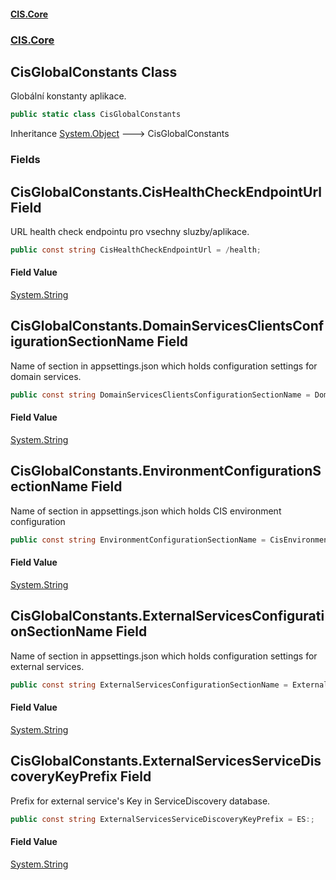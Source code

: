 #### [CIS.Core](index.md 'index')
### [CIS.Core](CIS.Core.md 'CIS.Core')

## CisGlobalConstants Class

Globální konstanty aplikace.

```csharp
public static class CisGlobalConstants
```

Inheritance [System.Object](https://docs.microsoft.com/en-us/dotnet/api/System.Object 'System.Object') &#129106; CisGlobalConstants
### Fields

<a name='CIS.Core.CisGlobalConstants.CisHealthCheckEndpointUrl'></a>

## CisGlobalConstants.CisHealthCheckEndpointUrl Field

URL health check endpointu pro vsechny sluzby/aplikace.

```csharp
public const string CisHealthCheckEndpointUrl = /health;
```

#### Field Value
[System.String](https://docs.microsoft.com/en-us/dotnet/api/System.String 'System.String')

<a name='CIS.Core.CisGlobalConstants.DomainServicesClientsConfigurationSectionName'></a>

## CisGlobalConstants.DomainServicesClientsConfigurationSectionName Field

Name of section in appsettings.json which holds configuration settings for domain services.

```csharp
public const string DomainServicesClientsConfigurationSectionName = DomainServicesClients;
```

#### Field Value
[System.String](https://docs.microsoft.com/en-us/dotnet/api/System.String 'System.String')

<a name='CIS.Core.CisGlobalConstants.EnvironmentConfigurationSectionName'></a>

## CisGlobalConstants.EnvironmentConfigurationSectionName Field

Name of section in appsettings.json which holds CIS environment configuration

```csharp
public const string EnvironmentConfigurationSectionName = CisEnvironmentConfiguration;
```

#### Field Value
[System.String](https://docs.microsoft.com/en-us/dotnet/api/System.String 'System.String')

<a name='CIS.Core.CisGlobalConstants.ExternalServicesConfigurationSectionName'></a>

## CisGlobalConstants.ExternalServicesConfigurationSectionName Field

Name of section in appsettings.json which holds configuration settings for external services.

```csharp
public const string ExternalServicesConfigurationSectionName = ExternalServices;
```

#### Field Value
[System.String](https://docs.microsoft.com/en-us/dotnet/api/System.String 'System.String')

<a name='CIS.Core.CisGlobalConstants.ExternalServicesServiceDiscoveryKeyPrefix'></a>

## CisGlobalConstants.ExternalServicesServiceDiscoveryKeyPrefix Field

Prefix for external service's Key in ServiceDiscovery database.

```csharp
public const string ExternalServicesServiceDiscoveryKeyPrefix = ES:;
```

#### Field Value
[System.String](https://docs.microsoft.com/en-us/dotnet/api/System.String 'System.String')